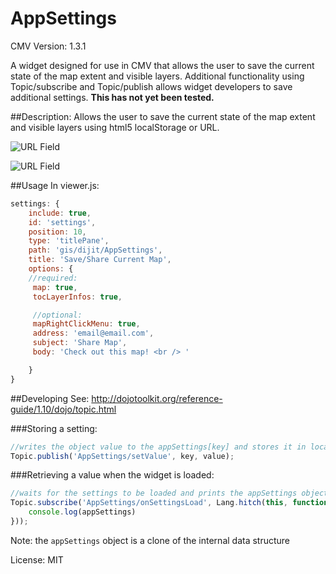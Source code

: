 AppSettings
===============

CMV Version: 1.3.1

A widget designed for use in CMV that allows the user to save the current 
state of the map extent and visible layers.
Additional functionality using Topic/subscribe and Topic/publish 
allows widget developers to save additional settings. **This has not yet been tested.**

##Description:
Allows the user to save the current state of the map extent and visible layers
using html5 localStorage or URL.
 
![URL Field](https://github.com/roemhildtg/CMV_Widgets/blob/master/AppSettings_Widget/URL_Screenshot.PNG)
 
![URL Field](https://github.com/roemhildtg/CMV_Widgets/blob/master/AppSettings_Widget/Widget_screenshot.PNG)

##Usage 
In viewer.js: 
```javascript      
settings: {
    include: true,
    id: 'settings',
    position: 10,
    type: 'titlePane',
    path: 'gis/dijit/AppSettings',
    title: 'Save/Share Current Map',
    options: {
    //required:
     map: true,
     tocLayerInfos: true,

     //optional: 
     mapRightClickMenu: true,
     address: 'email@email.com',
     subject: 'Share Map',
     body: 'Check out this map! <br /> '

    }
}
```

##Developing
See: http://dojotoolkit.org/reference-guide/1.10/dojo/topic.html

###Storing a setting:
```javascript
//writes the object value to the appSettings[key] and stores it in localStorage
Topic.publish('AppSettings/setValue', key, value);
```

###Retrieving a value when the widget is loaded:
```javascript
//waits for the settings to be loaded and prints the appSettings object
Topic.subscribe('AppSettings/onSettingsLoad', Lang.hitch(this, function (appSettings) {
    console.log(appSettings)
}));
```
Note: the `appSettings` object is a clone of the internal data structure

License: MIT